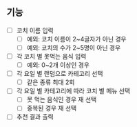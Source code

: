 ## 기능

- [ ]  코치 이름 입력
    - [ ]  예외: 코치 이름이 2~4글자가 아닌 경우
    - [ ]  예외: 코치의 수가 2~5명이 아닌 경우
- [ ]  각 코치 별 못먹는 음식 입력
    - [ ]  예외: 0~2개 이상인 경우
- [ ]  각 요일 별 랜덤으로 카테고리 선택
    - [ ]  같은 종류 최대 2회
- [ ]  각 요일 별 카테고리에 따라 코치 별 메뉴 선택
    - [ ]  못 먹는 음식인 경우 재 선택
    - [ ]  중복된 경우 재 선택
- [ ]  추천 결과 출력